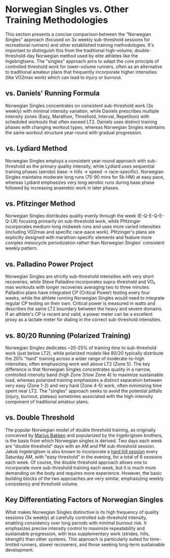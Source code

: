 # Norwegian Singles vs. Other Training Methodologies

This section presents a concise comparison between the "Norwegian Singles" approach (focused on 3x weekly sub-threshold sessions for recreational runners) and other established training methodologies. It's important to distinguish this from the traditional high-volume, double-threshold-day Norwegian method used by elite athletes like the Ingebrigtsens. The "singles" approach aims to adapt the core principle of controlled threshold work for lower-volume runners, often as an alternative to traditional amateur plans that frequently incorporate higher intensities (like VO2max work) which can lead to injury or burnout.

## vs. Daniels' Running Formula
Norwegian Singles concentrates on consistent sub-threshold work (3x weekly) with minimal intensity variation, while Daniels prescribes multiple intensity zones (Easy, Marathon, Threshold, Interval, Repetition) with scheduled workouts that often exceed LT2. Daniels uses distinct training phases with changing workout types, whereas Norwegian Singles maintains the same workout structure year-round with gradual progression.

## vs. Lydiard Method
Norwegian Singles employs a consistent year-round approach with sub-threshold as the primary quality intensity, while Lydiard uses sequential training phases (aerobic base → hills → speed → race-specific). Norwegian Singles maintains moderate long runs (75-90 mins for 5k-HM) at easy pace, whereas Lydiard emphasizes very long aerobic runs during base phase followed by increasing anaerobic work in later phases.

## vs. Pfitzinger Method
Norwegian Singles distributes quality evenly through the week (E-Q-E-Q-E-Q-LR) focusing primarily on sub-threshold work, while Pfitzinger incorporates medium-long midweek runs and uses more varied intensities (including VO2max and specific race-pace work). Pfitzinger's plans are explicitly designed with marathon-specific elements and feature more complex mesocycle periodization rather than Norwegian Singles' consistent weekly pattern.

## vs. Palladino Power Project
Norwegian Singles are strictly sub-threshold intensities with very short recoveries, while Steve Palladino incorporates supra-threshold and V̇O₂ max workouts with longer recoveries averaging two to three minutes. Palladino plans have integrated CP (Critical Power) testing every four weeks, while the athlete running Norwegian Singles would need to integrate regular CP testing on their own. Critical power is measured in watts and describes the same LT2 boundary between the heavy and severe domains. If an athlete's CP is recent and valid, a power meter can be a excellent proxy as a lactate meter for dialing in the correct sub-threshold intensities.

## vs. 80/20 Running (Polarized Training)
Norwegian Singles dedicates ~20-25% of training *time* to sub-threshold work (just below LT2), while polarized models like 80/20 typically distribute the 20% "hard" training across a wider range of moderate-to-high intensities, often emphasizing work well above LT2 (Zone 5). The key difference is that Norwegian Singles concentrates quality in a narrow, controlled intensity band (high Zone 3/low Zone 4) to maximize sustainable load, whereas polarized training emphasizes a distinct separation between very easy (Zone 1-2) and very hard (Zone 4-5) work, often minimizing time spent near LT2. The "singles" approach seeks to avoid the potential pitfalls (injury, burnout, plateau) sometimes associated with the high-intensity component of traditional amateur plans.

## vs. Double Threshold
The popular Norwegian model of double threshold training, as originally conceived by [Marius Bakken](https://www.mariusbakken.com/the-norwegian-model.html) and popularized by the Ingebrigtsen brothers, is the basis from which Norwegian singles is derived. Two days each week are "double threshold" days with an AM and PM sub-threshold session. Jakob Ingebrigtsen is also known to incorporate a [hard hill session](https://fwdmotionsthlm.blog/a-week-with-jakob-ingebrigtsen/) every Saturday AM, with "easy threshold" in the evening, for a total of 6 sessions each week. Of course, the double threshold approach allows one to incorporate more sub-threshold training each week, but it is much more demanding on the body and requires more experience. However, the basic building blocks of the two approaches are very similar, emphasizing weekly consistency and threshold volume.

## Key Differentiating Factors of Norwegian Singles
What makes Norwegian Singles distinctive is its high frequency of quality sessions (3x weekly) at carefully controlled sub-threshold intensity, enabling consistency over long periods with minimal burnout risk. It emphasizes precise intensity control to maximize repeatability and sustainable progression, with less supplementary work (strides, hills, strength) than other systems. This approach is particularly suited for time-limited runners, slower recoverers, and those seeking long-term sustainable development.
